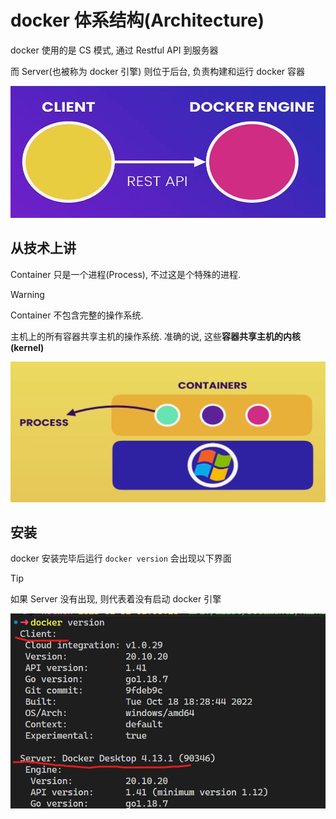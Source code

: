 # docker 体系结构(Architecture)

docker 使用的是 CS 模式, 通过 Restful API 到服务器

而 Server(也被称为 docker 引擎) 则位于后台, 负责构建和运行 docker 容器

![alt](./imgs/Architecture-体系架构/架构1.png)

## 从技术上讲

Container 只是一个进程(Process), 不过这是个特殊的进程.

> [!WARNING]
>
> Container 不包含完整的操作系统.

主机上的所有容器共享主机的操作系统. 准确的说, 这些**容器共享主机的内核(kernel)**

![alt](./imgs/Architecture-体系架构/架构2.png)

## 安装

docker 安装完毕后运行 `docker version` 会出现以下界面

> [!TIP]
>
> 如果 Server 没有出现, 则代表着没有启动 docker 引擎

![安装完毕](./imgs/Architecture-体系架构/安装完毕.png)
